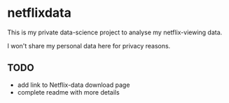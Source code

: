 # netflixdata

This is my private data-science project to analyse my netflix-viewing data.

I won't share my personal data here for privacy reasons.

## TODO
* add link to Netflix-data download page
* complete readme with more details
